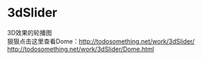 # 3dSlider
3D效果的轮播图
<br />
狠狠点击这里查看Dome：http://todosomething.net/work/3dSlider/
<br />
http://todosomething.net/work/3dSlider/Dome.html
